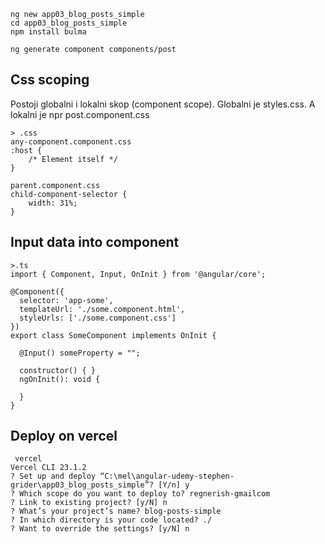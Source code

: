 
```
ng new app03_blog_posts_simple
cd app03_blog_posts_simple
npm install bulma

ng generate component components/post
```

## Css scoping
Postoji globalni i lokalni skop (component scope). 
Globalni je styles.css. A lokalni je npr post.component.css
```
> .css
any-component.component.css
:host {
    /* Element itself */
}

parent.component.css
child-component-selector {
    width: 31%;
}

```

## Input data into component
```
>.ts
import { Component, Input, OnInit } from '@angular/core';

@Component({
  selector: 'app-some',
  templateUrl: './some.component.html',
  styleUrls: ['./some.component.css']
})
export class SomeComponent implements OnInit {

  @Input() someProperty = "";

  constructor() { }
  ngOnInit(): void {

  }
}
```

## Deploy on vercel
```
 vercel
Vercel CLI 23.1.2
? Set up and deploy “C:\mel\angular-udemy-stephen-grider\app03_blog_posts_simple”? [Y/n] y
? Which scope do you want to deploy to? regnerish-gmailcom
? Link to existing project? [y/N] n
? What’s your project’s name? blog-posts-simple
? In which directory is your code located? ./
? Want to override the settings? [y/N] n
```
